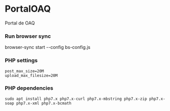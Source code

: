 # PortalOAQ
Portal de OAQ

### Run browser sync

browser-sync start --config bs-config.js

### PHP settings ###

```
post_max_size=20M
upload_max_filesize=20M
```

### PHP dependencies ###

```
sudo apt install php7.x php7.x-curl php7.x-mbstring php7.x-zip php7.x-soap php7.x-xml php7.x-bcmath
```

